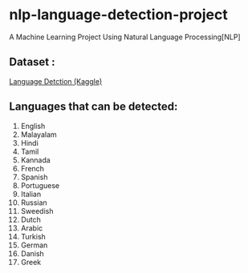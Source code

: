 # nlp-language-detection-project
 A Machine Learning Project Using Natural Language Processing[NLP]

## Dataset : 
 [Language Detction (Kaggle)](https://www.kaggle.com/datasets/basilb2s/language-detection)

 ## Languages that can be detected:

 1) English
 2) Malayalam
 3) Hindi
 4) Tamil
 5) Kannada
 6) French
 7) Spanish
 8) Portuguese
 9) Italian
 10) Russian
 11) Sweedish
 12) Dutch
 13) Arabic
 14) Turkish
 15) German
 16) Danish
 17) Greek

